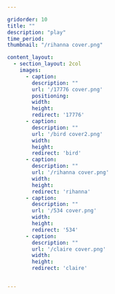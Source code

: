 ```yaml
---

gridorder: 10
title: ""
description: "play"
time_period:
thumbnail: "/rihanna cover.png"

content_layout:
  - section_layout: 2col
    images:
      - caption:
        description: ""
        url: '/17776 cover.png'
        positioning: 
        width:
        height:
        redirect: '17776'
      - caption:
        description: ""
        url: '/bird cover2.png'
        width:
        height:
        redirect: 'bird'
      - caption:
        description: ""
        url: '/rihanna cover.png'
        width:
        height:
        redirect: 'rihanna'
      - caption:
        description: ""
        url: '/534 cover.png'
        width:
        height:
        redirect: '534'
      - caption:
        description: ""
        url: '/claire cover.png'
        width:
        height:
        redirect: 'claire'


---
```

